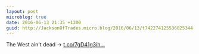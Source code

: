 ```yaml
---
layout: post
microblog: true
date: 2016-06-13 21:35 +1300
guid: http://JacksonOfTrades.micro.blog/2016/06/13/t742274125536825344.html
---
```

The West ain't dead → [t.co/7gD41g3ih...](https://t.co/7gD41g3ihE)

